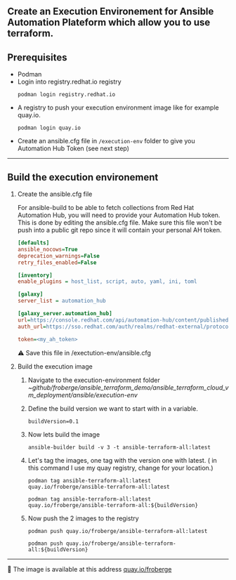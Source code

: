 ## Create an Execution Environement for Ansible Automation Plateform which allow you to use terraform.

## Prerequisites

* Podman
* Login into registry.redhat.io registry 
    ```
    podman login registry.redhat.io
    ```
* A registry to push your execution environment image like for example quay.io. 
    ```
    podman login quay.io
    ```
* Create an ansible.cfg file in `/execution-env` folder to give you Automation Hub Token (see next step)
---

## Build the execution environement 

1. Create the ansible.cfg file

    For ansible-build to be able to fetch collections from Red Hat Automation Hub, you will need to provide your Automation Hub token. This is done by editing the ansible.cfg file. Make sure this file won't be push into a public git repo since it will contain your personal AH token.

    ``` ini
    [defaults]
    ansible_nocows=True
    deprecation_warnings=False
    retry_files_enabled=False

    [inventory]
    enable_plugins = host_list, script, auto, yaml, ini, toml

    [galaxy]
    server_list = automation_hub

    [galaxy_server.automation_hub]
    url=https://console.redhat.com/api/automation-hub/content/published/
    auth_url=https://sso.redhat.com/auth/realms/redhat-external/protocol/openid-connect/token

    token=<my_ah_token>
    ```

    :warning: Save this file in /exectution-env/ansible.cfg

2. Build the execution image

    1. Navigate to the execution-environment folder
    _~github/froberge/ansible_terraform_demo/ansible_terraform_cloud_vm_deployment/ansible/execution-env_
    1. Define the build version we want to start with in a variable.
        ```
        buildVersion=0.1
        ```

    1. Now lets build the image
        ```
        ansible-builder build -v 3 -t ansible-terraform-all:latest
        ```
    1. Let's tag the images, one tag with the version one with latest. ( in this command I use my quay registry, change for your location.)

        ```
        podman tag ansible-terraform-all:latest quay.io/froberge/ansible-terraform-all:latest
        ```
        ```
        podman tag ansible-terraform-all:latest quay.io/froberge/ansible-terraform-all:${buildVersion}
        ```
    1. Now push the 2 images to the registry
        ```
        podman push quay.io/froberge/ansible-terraform-all:latest
        ```

        ```
        podman push quay.io/froberge/ansible-terraform-all:${buildVersion}
        ```
---

:information_desk_person: The image is available at this address [quay.io/froberge](https://quay.io/repository/froberge/ansible-terraform-all?tab=tags)